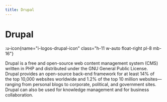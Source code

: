 ```yaml
---
title: Drupal
---
```


# Drupal

:u-icon{name="i-logos-drupal-icon" class="h-11 w-auto float-right pl-8 mb-16"}

Drupal is a free and open-source web content management system (CMS) written in PHP and distributed under the GNU General Public License. Drupal provides an open-source back-end framework for at least 14% of the top 10,000 websites worldwide and 1.2% of the top 10 million websites—ranging from personal blogs to corporate, political, and government sites. Drupal can also be used for knowledge management and for business collaboration.

<!--
Drupal is a free and open-source content-management framework that can be customized and is suitable for developing simple websites or complex web applications.

Drupal is an open source platform for building amazing digital experiences. It&#039;s made by a dedicated community. Anyone can use it, and it will always be free.
-->
